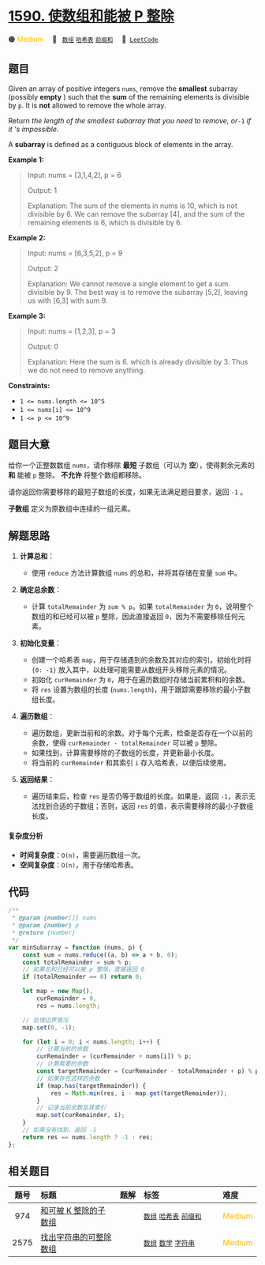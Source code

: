 # [1590. 使数组和能被 P 整除](https://leetcode.com/problems/make-sum-divisible-by-p)

🟠 <font color=#ffb800>Medium</font>&emsp; 🔖&ensp; [`数组`](/tag/array.md) [`哈希表`](/tag/hash-table.md) [`前缀和`](/tag/prefix-sum.md)&emsp; 🔗&ensp;[`LeetCode`](https://leetcode.com/problems/make-sum-divisible-by-p)

## 题目

Given an array of positive integers `nums`, remove the **smallest** subarray
(possibly **empty** ) such that the **sum** of the remaining elements is
divisible by `p`. It is **not** allowed to remove the whole array.

Return _the length of the smallest subarray that you need to remove, or_`-1`
_if it 's impossible_.

A **subarray** is defined as a contiguous block of elements in the array.

**Example 1:**

> Input: nums = [3,1,4,2], p = 6
>
> Output: 1
>
> Explanation: The sum of the elements in nums is 10, which is not divisible by 6. We can remove the subarray [4], and the sum of the remaining elements is 6, which is divisible by 6.

**Example 2:**

> Input: nums = [6,3,5,2], p = 9
>
> Output: 2
>
> Explanation: We cannot remove a single element to get a sum divisible by 9. The best way is to remove the subarray [5,2], leaving us with [6,3] with sum 9.

**Example 3:**

> Input: nums = [1,2,3], p = 3
>
> Output: 0
>
> Explanation: Here the sum is 6. which is already divisible by 3. Thus we do not need to remove anything.

**Constraints:**

- `1 <= nums.length <= 10^5`
- `1 <= nums[i] <= 10^9`
- `1 <= p <= 10^9`

## 题目大意

给你一个正整数数组 `nums`，请你移除 **最短** 子数组（可以为 **空**），使得剩余元素的 **和** 能被 `p` 整除。 **不允许** 将整个数组都移除。

请你返回你需要移除的最短子数组的长度，如果无法满足题目要求，返回 `-1` 。

**子数组** 定义为原数组中连续的一组元素。

## 解题思路

1. **计算总和**：

   - 使用 `reduce` 方法计算数组 `nums` 的总和，并将其存储在变量 `sum` 中。

2. **确定总余数**：

   - 计算 `totalRemainder` 为 `sum % p`。如果 `totalRemainder` 为 `0`，说明整个数组的和已经可以被 `p` 整除，因此直接返回 `0`，因为不需要移除任何元素。

3. **初始化变量**：

   - 创建一个哈希表 `map`，用于存储遇到的余数及其对应的索引。初始化时将 `{0: -1}` 放入其中，以处理可能需要从数组开头移除元素的情况。
   - 初始化 `curRemainder` 为 `0`，用于在遍历数组时存储当前累积和的余数。
   - 将 `res` 设置为数组的长度 (`nums.length`)，用于跟踪需要移除的最小子数组长度。

4. **遍历数组**：

   - 遍历数组，更新当前和的余数。对于每个元素，检查是否存在一个以前的余数，使得 `curRemainder - totalRemainder` 可以被 `p` 整除。
   - 如果找到，计算需要移除的子数组的长度，并更新最小长度。
   - 将当前的 `curRemainder` 和其索引 `i` 存入哈希表，以便后续使用。

5. **返回结果**：
   - 遍历结束后，检查 `res` 是否仍等于数组的长度。如果是，返回 `-1`，表示无法找到合适的子数组；否则，返回 `res` 的值，表示需要移除的最小子数组长度。

#### 复杂度分析

- **时间复杂度**：`O(n)`，需要遍历数组一次。
- **空间复杂度**：`O(n)`，用于存储哈希表。

## 代码

```javascript
/**
 * @param {number[]} nums
 * @param {number} p
 * @return {number}
 */
var minSubarray = function (nums, p) {
	const sum = nums.reduce((a, b) => a + b, 0);
	const totalRemainder = sum % p;
	// 如果总和已经可以被 p 整除，直接返回 0
	if (totalRemainder == 0) return 0;

	let map = new Map(),
		curRemainder = 0,
		res = nums.length;

	// 处理边界情况
	map.set(0, -1);

	for (let i = 0; i < nums.length; i++) {
		// 计算当前的余数
		curRemainder = (curRemainder + nums[i]) % p;
		// 计算需要的余数
		const targetRemainder = (curRemainder - totalRemainder + p) % p;
		// 如果存在这样的余数
		if (map.has(targetRemainder)) {
			res = Math.min(res, i - map.get(targetRemainder));
		}
		// 记录当前余数及其索引
		map.set(curRemainder, i);
	}
	// 如果没有找到，返回 -1
	return res == nums.length ? -1 : res;
};
```

## 相关题目

<!-- prettier-ignore -->
| 题号 | 标题 | 题解 | 标签 | 难度 |
| :------: | :------ | :------: | :------ | :------ |
| 974 | [和可被 K 整除的子数组](https://leetcode.com/problems/subarray-sums-divisible-by-k) |  |  [`数组`](/tag/array.md) [`哈希表`](/tag/hash-table.md) [`前缀和`](/tag/prefix-sum.md) | <font color=#ffb800>Medium</font> |
| 2575 | [找出字符串的可整除数组](https://leetcode.com/problems/find-the-divisibility-array-of-a-string) |  |  [`数组`](/tag/array.md) [`数学`](/tag/math.md) [`字符串`](/tag/string.md) | <font color=#ffb800>Medium</font> |

<style>
.blue {
    background-color: #096dd9;
    padding: 0.25rem 0.5rem;
    margin: 0;
    font-size: 0.85em;
    border-radius: 3px;
    color: white;
    font-weight: 500;
}
table th:first-of-type { width: 10%; }
table th:nth-of-type(2) { width: 35%; }
table th:nth-of-type(3) { width: 10%; }
table th:nth-of-type(4) { width: 35%; }
table th:nth-of-type(5) { width: 10%; }
</style>
